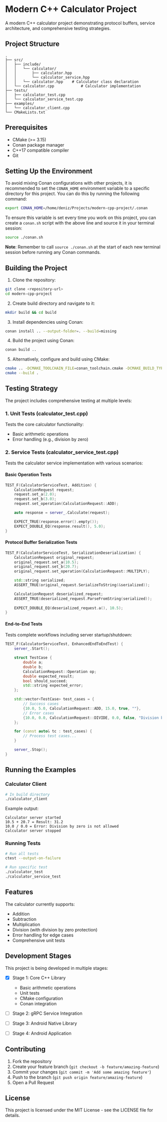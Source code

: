 # Modern C++ Calculator Project

A modern C++ calculator project demonstrating protocol buffers, service architecture, and comprehensive testing strategies.

## Project Structure

```
.
├── src/
│   ├── include/
│   │   └── calculator/
│   │       ├── calculator.hpp
│   │       └── calculator_service.hpp
│   │   └── calculator.hpp    # Calculator class declaration
│   └── calculator.cpp            # Calculator implementation
├── tests/
│   ├── calculator_test.cpp
│   └── calculator_service_test.cpp
├── examples/
│   └── calculator_client.cpp
└── CMakeLists.txt
```

## Prerequisites

- CMake (>= 3.15)
- Conan package manager
- C++17 compatible compiler
- Git

## Setting Up the Environment

To avoid mixing Conan configurations with other projects, it is recommended to set the `CONAN_HOME` environment variable to a specific directory for this project. You can do this by running the following command:

```bash
export CONAN_HOME=/home/deniz/Projects/modern-cpp-project/.conan
```

To ensure this variable is set every time you work on this project, you can create a `conan.sh` script with the above line and source it in your terminal session:

```bash
source ./conan.sh
```

**Note**: Remember to call `source ./conan.sh` at the start of each new terminal session before running any Conan commands.

## Building the Project

1. Clone the repository:
```bash
git clone <repository-url>
cd modern-cpp-project
```

2. Create build directory and navigate to it:
```bash
mkdir build && cd build
```

3. Install dependencies using Conan:
```bash
conan install .. --output-folder=. --build=missing
```

4. Build the project using Conan:
```bash
conan build ..
```

5. Alternatively, configure and build using CMake:
```bash
cmake .. -DCMAKE_TOOLCHAIN_FILE=conan_toolchain.cmake -DCMAKE_BUILD_TYPE=Release
cmake --build .
```

## Testing Strategy

The project includes comprehensive testing at multiple levels:

### 1. Unit Tests (calculator_test.cpp)
Tests the core calculator functionality:
- Basic arithmetic operations
- Error handling (e.g., division by zero)

### 2. Service Tests (calculator_service_test.cpp)
Tests the calculator service implementation with various scenarios:

#### Basic Operation Tests
```cpp
TEST_F(CalculatorServiceTest, Addition) {
    CalculationRequest request;
    request.set_a(2.0);
    request.set_b(3.0);
    request.set_operation(CalculationRequest::ADD);

    auto response = server_.Calculate(request);

    EXPECT_TRUE(response.error().empty());
    EXPECT_DOUBLE_EQ(response.result(), 5.0);
}
```

#### Protocol Buffer Serialization Tests
```cpp
TEST_F(CalculatorServiceTest, SerializationDeserialization) {
    CalculationRequest original_request;
    original_request.set_a(10.5);
    original_request.set_b(20.7);
    original_request.set_operation(CalculationRequest::MULTIPLY);

    std::string serialized;
    ASSERT_TRUE(original_request.SerializeToString(&serialized));

    CalculationRequest deserialized_request;
    ASSERT_TRUE(deserialized_request.ParseFromString(serialized));
    
    EXPECT_DOUBLE_EQ(deserialized_request.a(), 10.5);
}
```

#### End-to-End Tests
Tests complete workflows including server startup/shutdown:
```cpp
TEST_F(CalculatorServiceTest, EnhancedEndToEndTest) {
    server_.Start();

    struct TestCase {
        double a;
        double b;
        CalculationRequest::Operation op;
        double expected_result;
        bool should_succeed;
        std::string expected_error;
    };

    std::vector<TestCase> test_cases = {
        // Success cases
        {10.0, 5.0, CalculationRequest::ADD, 15.0, true, ""},
        // Error cases
        {10.0, 0.0, CalculationRequest::DIVIDE, 0.0, false, "Division by zero is not allowed"}
    };

    for (const auto& tc : test_cases) {
        // Process test cases...
    }

    server_.Stop();
}
```

## Running the Examples

### Calculator Client
```bash
# In build directory
./calculator_client
```

Example output:
```
Calculator server started
10.5 + 20.7 = Result: 31.2
10.0 / 0.0 = Error: Division by zero is not allowed
Calculator server stopped
```

### Running Tests
```bash
# Run all tests
ctest --output-on-failure

# Run specific test
./calculator_test
./calculator_service_test
```

## Features

The calculator currently supports:
- Addition
- Subtraction
- Multiplication
- Division (with division by zero protection)
- Error handling for edge cases
- Comprehensive unit tests

## Development Stages

This project is being developed in multiple stages:

- [x] Stage 1: Core C++ Library
  - Basic arithmetic operations
  - Unit tests
  - CMake configuration
  - Conan integration

- [ ] Stage 2: gRPC Service Integration
- [ ] Stage 3: Android Native Library
- [ ] Stage 4: Android Application

## Contributing

1. Fork the repository
2. Create your feature branch (`git checkout -b feature/amazing-feature`)
3. Commit your changes (`git commit -m 'Add some amazing feature'`)
4. Push to the branch (`git push origin feature/amazing-feature`)
5. Open a Pull Request

## License

This project is licensed under the MIT License - see the LICENSE file for details. 